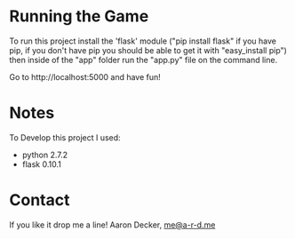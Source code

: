
Running the Game
================

To run this project install the 'flask' module ("pip install flask" if you have pip, 
if you don't have pip you should be able to get it with "easy_install pip") 
then inside of the "app" folder run the "app.py" file on the command line. 

Go to http://localhost:5000 and have fun!

Notes
=====

To Develop this project I used:

* python 2.7.2
* flask 0.10.1

Contact
=======

If you like it drop me a line!
Aaron Decker, me@a-r-d.me